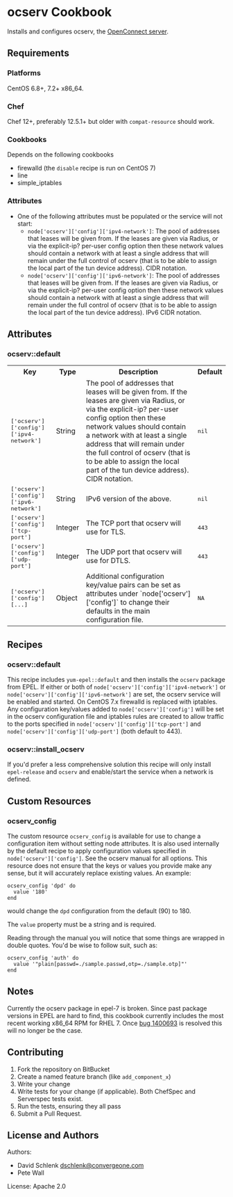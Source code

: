 # ocserv Cookbook

Installs and configures ocserv, the [OpenConnect server](http://www.infradead.org/ocserv/manual.html).

## Requirements

### Platforms

CentOS 6.8+, 7.2+ x86_64.

### Chef

Chef 12+, preferably 12.5.1+ but older with `compat-resource` should work.

### Cookbooks

Depends on the following cookbooks
  * firewalld (the `disable` recipe is run on CentOS 7)
  * line
  * simple_iptables

### Attributes
- One of the following attributes must be populated or the service will not start:
  * `node['ocserv']['config']['ipv4-network']`: The pool of addresses that leases will be given from. If the leases are given via Radius, or via the explicit-ip? per-user config option then these network values should contain a network with at least a single address that will remain under the full control of ocserv (that is to be able to assign the local part of the tun device address). CIDR notation. 
  * `node['ocserv']['config']['ipv6-network']`: The pool of addresses that leases will be given from. If the leases are given via Radius, or via the explicit-ip? per-user config option then these network values should contain a network with at least a single address that will remain under the full control of ocserv (that is to be able to assign the local part of the tun device address). IPv6 CIDR notation.


## Attributes

### ocserv::default

<table>
  <tr>
    <th>Key</th>
    <th>Type</th>
    <th>Description</th>
    <th>Default</th>
  </tr>
  <tr>
    <td><tt>['ocserv']['config']['ipv4-network']</tt></td>
    <td>String</td>
    <td>The pool of addresses that leases will be given from. If the leases are given via Radius, or via the explicit-ip? per-user config option then these network values should contain a network with at least a single address that will remain under the full control of ocserv (that is to be able to assign the local part of the tun device address). CIDR notation.</td>
    <td><tt>nil</tt></td>
  </tr>
  <tr>
    <td><tt>['ocserv']['config']['ipv6-network']</tt></td>
    <td>String</td>
    <td>IPv6 version of the above.</td>
    <td><tt>nil</tt></td>
  </tr>
  <tr>
    <td><tt>['ocserv']['config']['tcp-port']</tt></td>
    <td>Integer</td>
    <td>The TCP port that ocserv will use for TLS.</td>
    <td><tt>443</tt></td>
  </tr>
  <tr>
    <td><tt>['ocserv']['config']['udp-port']</tt></td>
    <td>Integer</td>
    <td>The UDP port that ocserv will use for DTLS.</td>
    <td><tt>443</tt></td>
  </tr>
  <tr>
    <td><tt>['ocserv']['config'][...]</tt></td>
    <td>Object</td>
    <td>Additional configuration key/value pairs can be set as attributes under `node['ocserv']['config']` to change their defaults in the main configuration file.</td>
    <td><tt>NA</tt></td>
  </tr>
</table>

## Recipes

### ocserv::default

This recipe includes `yum-epel::default` and then installs the `ocserv` package from EPEL. If either or both of `node['ocserv']['config']['ipv4-network']` or `node['ocserv']['config']['ipv6-network']` are set, the ocserv service will be enabled and started. On CentOS 7.x firewalld is replaced with iptables. Any configuration key/values added to `node['ocserv']['config']` will be set in the ocserv configuration file and iptables rules are created to allow traffic to the ports specified in `node['ocserv']['config']['tcp-port']` and `node['ocserv']['config']['udp-port']` (both default to 443).

### ocserv::install_ocserv

If you'd prefer a less comprehensive solution this recipe will only install `epel-release` and `ocserv` and enable/start the service when a network is defined. 


## Custom Resources

### ocserv_config
The custom resource `ocserv_config` is available for use to change a configuration item without setting node attributes. It is also used internally by the default recipe to apply configuration values specified in `node['ocserv']['config']`.  See the ocserv manual for all options. This resource does not ensure that the keys or values you provide make any sense, but it will accurately replace existing values.  An example:

```
ocserv_config 'dpd' do
  value '180'
end
```

would change the `dpd` configuration from the default (90) to 180.

The `value` property must be a string and is required. 

Reading through the manual you will notice that some things are wrapped in double quotes. You'd be wise to follow suit, such as:

```
ocserv_config 'auth' do
  value '"plain[passwd=./sample.passwd,otp=./sample.otp]"'
end
```

## Notes

Currently the ocserv package in epel-7 is broken. Since past package versions in EPEL are hard to find, this cookbook currently includes the most recent working x86_64 RPM for RHEL 7. Once [bug 1400693](https://bugzilla.redhat.com/show_bug.cgi?id=1400693) is resolved this will no longer be the case.


## Contributing

1. Fork the repository on BitBucket
2. Create a named feature branch (like `add_component_x`)
3. Write your change
4. Write tests for your change (if applicable). Both ChefSpec and Serverspec tests exist.
5. Run the tests, ensuring they all pass
6. Submit a Pull Request.

## License and Authors

Authors: 

- David Schlenk <dschlenk@convergeone.com>
- Pete Wall

License: Apache 2.0

